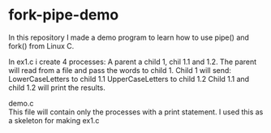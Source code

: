 # fork-pipe-demo
In this repository I made a demo program to learn how to use pipe() and fork() from Linux C.

In ex1.c i create 4 processes: A parent a child 1, chil 1.1 and 1.2.
The parent will read from a file and pass the words to child 1.
Child 1 will send: LowerCaseLetters to child 1.1
                   UpperCaseLetters to child 1.2
Child 1.1 and child 1.2 will print the results.


demo.c  
This file will contain only the processes with a print statement.
I used this as a skeleton for making ex1.c
